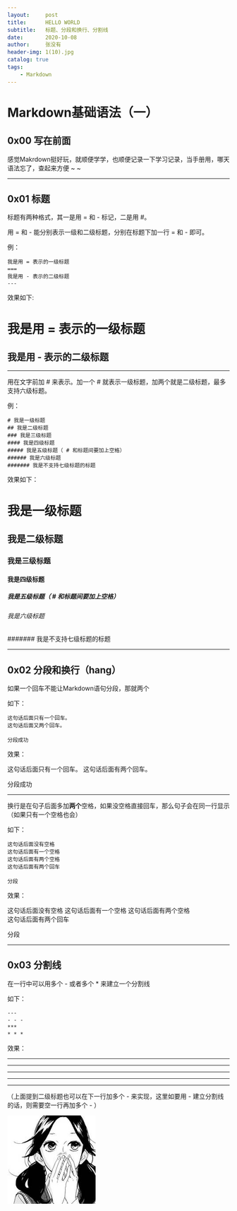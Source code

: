 ```yaml
---
layout:     post
title:      HELLO WORLD
subtitle:   标题、分段和换行、分割线
date:       2020-10-08
author:     张没有
header-img: 1(10).jpg
catalog: true
tags:
    - Markdown
---
```


# Markdown基础语法（一）
## 0x00 写在前面
感觉Makrdown挺好玩，就顺便学学，也顺便记录一下学习记录，当手册用，哪天语法忘了，查起来方便 ~ ~

---
## 0x01 标题
标题有两种格式，其一是用 = 和 - 标记，二是用 #。  
  

用 = 和 - 能分别表示一级和二级标题，分别在标题下加一行 = 和 - 即可。  

例：
```
我是用 = 表示的一级标题
===
我是用 - 表示的二级标题
---
```
效果如下:


我是用 = 表示的一级标题
===
我是用 - 表示的二级标题
---  

---
用在文字前加 # 来表示。加一个 # 就表示一级标题，加两个就是二级标题，最多支持六级标题。 

例：
```
# 我是一级标题
## 我是二级标题
### 我是三级标题
#### 我是四级标题
##### 我是五级标题（ # 和标题间要加上空格）
###### 我是六级标题   
####### 我是不支持七级标题的标题
```
效果如下：  

# 我是一级标题
## 我是二级标题
### 我是三级标题
#### 我是四级标题
##### 我是五级标题（ # 和标题间要加上空格）
###### 我是六级标题   
####### 我是不支持七级标题的标题

---

## 0x02 分段和换行（hang）
如果一个回车不能让Markdown语句分段，那就两个  

如下：
```
这句话后面只有一个回车。
这句话后面又两个回车。

分段成功
```
效果：

这句话后面只有一个回车。
这句话后面有两个回车。

分段成功

---

换行是在句子后面多加**两个**空格，如果没空格直接回车，那么句子会在同一行显示（如果只有一个空格也会）

如下：
```
这句话后面没有空格
这句话后面有一个空格 
这句话后面有两个空格  
这句话后面有两个回车

分段
```
效果：

这句话后面没有空格
这句话后面有一个空格 
这句话后面有两个空格  
这句话后面有两个回车

分段

---
## 0x03 分割线
在一行中可以用多个 - 或者多个 * 来建立一个分割线

如下：
```
---
- - -
***
* * *
```
效果：

---
- - -
***
* * *

---
（上面提到二级标题也可以在下一行加多个 - 来实现，这里如要用 - 建立分割线的话，则需要空一行再加多个 -  ）




![img](/img/ct/avatar_g.jpg)
